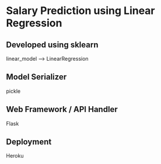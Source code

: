 # Salary Prediction using Linear Regression

## Developed using sklearn
linear_model --> LinearRegression

## Model Serializer
pickle

## Web Framework / API Handler
Flask

## Deployment
Heroku

